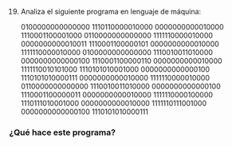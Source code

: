 19. Analiza el siguiente programa en lenguaje de máquina:

    0100000000000000
    1110110000010000
    0000000000010000
    1110001100001000
    0110000000000000
    1111110000010000
    0000000000010011
    1110001100000101
    0000000000010000
    1111110000010000
    0100000000000000
    1110010011010000
    0000000000000100
    1110001100000110
    0000000000010000
    1111110010101000
    1110101010001000
    0000000000000100
    1110101010000111
    0000000000010000
    1111110000010000
    0110000000000000
    1110010011010000
    0000000000000100
    1110001100000011
    0000000000010000
    1111110000100000
    1110111010001000
    0000000000010000
    1111110111001000
    0000000000000100
    1110101010000111
 
### ¿Qué hace este programa?
